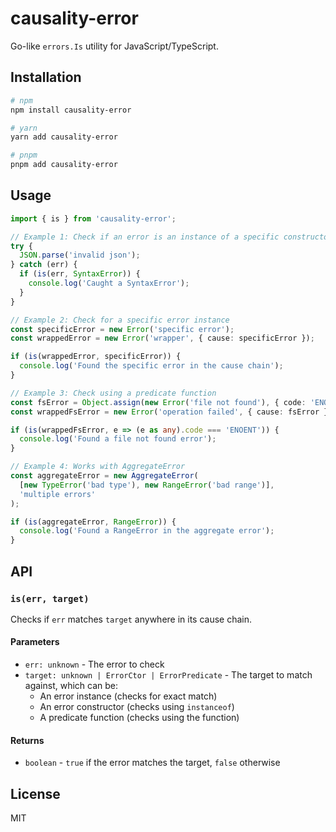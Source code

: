 # causality-error

Go-like `errors.Is` utility for JavaScript/TypeScript.

## Installation

```bash
# npm
npm install causality-error

# yarn
yarn add causality-error

# pnpm
pnpm add causality-error
```

## Usage

```typescript
import { is } from 'causality-error';

// Example 1: Check if an error is an instance of a specific constructor
try {
  JSON.parse('invalid json');
} catch (err) {
  if (is(err, SyntaxError)) {
    console.log('Caught a SyntaxError');
  }
}

// Example 2: Check for a specific error instance
const specificError = new Error('specific error');
const wrappedError = new Error('wrapper', { cause: specificError });

if (is(wrappedError, specificError)) {
  console.log('Found the specific error in the cause chain');
}

// Example 3: Check using a predicate function
const fsError = Object.assign(new Error('file not found'), { code: 'ENOENT' });
const wrappedFsError = new Error('operation failed', { cause: fsError });

if (is(wrappedFsError, e => (e as any).code === 'ENOENT')) {
  console.log('Found a file not found error');
}

// Example 4: Works with AggregateError
const aggregateError = new AggregateError(
  [new TypeError('bad type'), new RangeError('bad range')],
  'multiple errors'
);

if (is(aggregateError, RangeError)) {
  console.log('Found a RangeError in the aggregate error');
}
```

## API

### `is(err, target)`

Checks if `err` matches `target` anywhere in its cause chain.

#### Parameters

- `err: unknown` - The error to check
- `target: unknown | ErrorCtor | ErrorPredicate` - The target to match against, which can be:
  - An error instance (checks for exact match)
  - An error constructor (checks using `instanceof`)
  - A predicate function (checks using the function)

#### Returns

- `boolean` - `true` if the error matches the target, `false` otherwise

## License

MIT

